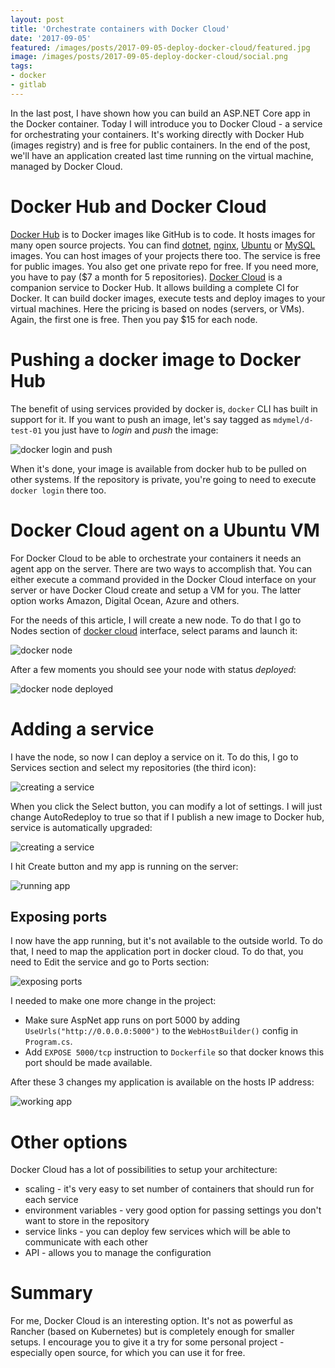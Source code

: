 ```yaml
---
layout: post
title: 'Orchestrate containers with Docker Cloud'
date: '2017-09-05'
featured: /images/posts/2017-09-05-deploy-docker-cloud/featured.jpg
image: /images/posts/2017-09-05-deploy-docker-cloud/social.png
tags: 
- docker
- gitlab
---
```

In the last post, I have shown how you can build an ASP.NET Core app in the Docker container. Today I will introduce you to Docker Cloud - a service for orchestrating your containers. It's working directly with Docker Hub (images registry) and is free for public containers. In the end of the post, we'll have an application created last time running on the virtual machine, managed by Docker Cloud. 

# Docker Hub and Docker Cloud
[Docker Hub](https://hub.docker.com/) is to Docker images like GitHub is to code. It hosts images for many open source projects. You can find [dotnet](https://hub.docker.com/r/microsoft/dotnet/), [nginx](https://hub.docker.com/_/nginx/), [Ubuntu](https://hub.docker.com/_/ubuntu/) or [MySQL](https://hub.docker.com/_/mysql/) images. You can host images of your projects there too. The service is free for public images. You also get one private repo for free. If you need more, you have to pay ($7 a month for 5 repositories). 
[Docker Cloud](https://cloud.docker.com/) is a companion service to Docker Hub. It allows building a complete CI for Docker. It can build docker images, execute tests and deploy images to your virtual machines. Here the pricing is based on nodes (servers, or VMs). Again, the first one is free. Then you pay $15 for each node. 

# Pushing a docker image to Docker Hub
The benefit of using services provided by docker is, `docker` CLI has built in support for it. If you want to push an image, let's say tagged as `mdymel/d-test-01` you just have to *login* and *push* the image: 

![docker login and push](/images/posts/2017-09-05-deploy-docker-cloud/docker-push.png)

When it's done, your image is available from docker hub to be pulled on other systems. If the repository is private, you're going to need to execute `docker login` there too. 

# Docker Cloud agent on a Ubuntu VM
For Docker Cloud to be able to orchestrate your containers it needs an agent app on the server. There are two ways to accomplish that. You can either execute a command provided in the Docker Cloud interface on your server or have Docker Cloud create and setup a VM for you. The latter option works Amazon, Digital Ocean, Azure and others. 

For the needs of this article, I will create a new node. To do that I go to Nodes section of [docker cloud](https://cloud.docker.com) interface, select params and launch it: 

![docker node](/images/posts/2017-09-05-deploy-docker-cloud/docker-node.png)

After a few moments you should see your node with status *deployed*: 

![docker node deployed](/images/posts/2017-09-05-deploy-docker-cloud/docker-node-deployed.png)

# Adding a service 
I have the node, so now I can deploy a service on it. To do this, I go to Services section and select my repositories (the third icon): 

![creating a service](/images/posts/2017-09-05-deploy-docker-cloud/creating-service-1.png)

When you click the Select button, you can modify a lot of settings. I will just change AutoRedeploy to true so that if I publish a new image to Docker hub, service is automatically upgraded: 

![creating a service](/images/posts/2017-09-05-deploy-docker-cloud/creating-service-2.png)

I hit Create button and my app is running on the server: 

![running app](/images/posts/2017-09-05-deploy-docker-cloud/running-service.png)

## Exposing ports
I now have the app running, but it's not available to the outside world. To do that, I need to map the application port in docker cloud. To do that, you need to Edit the service and go to Ports section: 

![exposing ports](/images/posts/2017-09-05-deploy-docker-cloud/service-ports.png)

I needed to make one more change in the project: 

 * Make sure AspNet app runs on port 5000 by adding `UseUrls("http://0.0.0.0:5000")` to the `WebHostBuilder()` config in `Program.cs`.
 * Add `EXPOSE 5000/tcp` instruction to `Dockerfile` so that docker knows this port should be made available. 

After these 3 changes my application is available on the hosts IP address: 

![working app](/images/posts/2017-09-05-deploy-docker-cloud/working-app.png)


# Other options 
Docker Cloud has a lot of possibilities to setup your architecture: 

 * scaling - it's very easy to set number of containers that should run for each service
 * environment variables - very good option for passing settings you don't want to store in the repository 
 * service links - you can deploy few services which will be able to communicate with each other 
 * API - allows you to manage the configuration 

# Summary
For me, Docker Cloud is an interesting option. It's not as powerful as Rancher (based on Kubernetes) but is completely enough for smaller setups. I encourage you to give it a try for some personal project - especially open source, for which you can use it for free. 